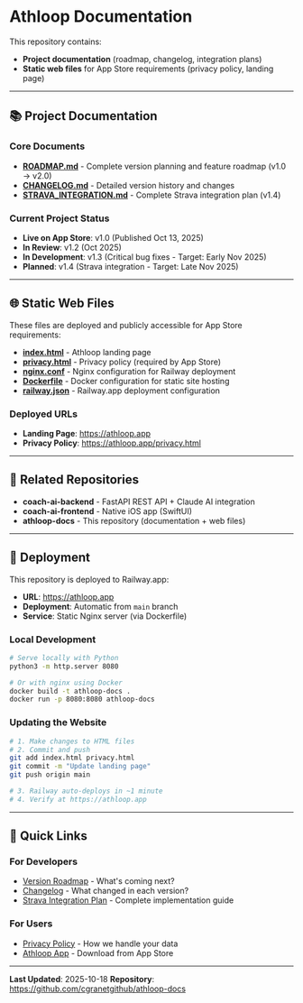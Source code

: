 # Athloop Documentation

This repository contains:
- **Project documentation** (roadmap, changelog, integration plans)
- **Static web files** for App Store requirements (privacy policy, landing page)

---

## 📚 Project Documentation

### Core Documents
- **[ROADMAP.md](ROADMAP.md)** - Complete version planning and feature roadmap (v1.0 → v2.0)
- **[CHANGELOG.md](CHANGELOG.md)** - Detailed version history and changes
- **[STRAVA_INTEGRATION.md](STRAVA_INTEGRATION.md)** - Complete Strava integration plan (v1.4)

### Current Project Status
- **Live on App Store**: v1.0 (Published Oct 13, 2025)
- **In Review**: v1.2 (Oct 2025)
- **In Development**: v1.3 (Critical bug fixes - Target: Early Nov 2025)
- **Planned**: v1.4 (Strava integration - Target: Late Nov 2025)

---

## 🌐 Static Web Files

These files are deployed and publicly accessible for App Store requirements:

- **[index.html](index.html)** - Athloop landing page
- **[privacy.html](privacy.html)** - Privacy policy (required by App Store)
- **[nginx.conf](nginx.conf)** - Nginx configuration for Railway deployment
- **[Dockerfile](Dockerfile)** - Docker configuration for static site hosting
- **[railway.json](railway.json)** - Railway.app deployment configuration

### Deployed URLs
- **Landing Page**: https://athloop.app
- **Privacy Policy**: https://athloop.app/privacy.html

---

## 🔗 Related Repositories

- **coach-ai-backend** - FastAPI REST API + Claude AI integration
- **coach-ai-frontend** - Native iOS app (SwiftUI)
- **athloop-docs** - This repository (documentation + web files)

---

## 🚀 Deployment

This repository is deployed to Railway.app:
- **URL**: https://athloop.app
- **Deployment**: Automatic from `main` branch
- **Service**: Static Nginx server (via Dockerfile)

### Local Development

```bash
# Serve locally with Python
python3 -m http.server 8080

# Or with nginx using Docker
docker build -t athloop-docs .
docker run -p 8080:8080 athloop-docs
```

### Updating the Website

```bash
# 1. Make changes to HTML files
# 2. Commit and push
git add index.html privacy.html
git commit -m "Update landing page"
git push origin main

# 3. Railway auto-deploys in ~1 minute
# 4. Verify at https://athloop.app
```

---

## 📖 Quick Links

### For Developers
- [Version Roadmap](ROADMAP.md) - What's coming next?
- [Changelog](CHANGELOG.md) - What changed in each version?
- [Strava Integration Plan](STRAVA_INTEGRATION.md) - Complete implementation guide

### For Users
- [Privacy Policy](https://athloop.app/privacy.html) - How we handle your data
- [Athloop App](https://athloop.app) - Download from App Store

---

**Last Updated**: 2025-10-18
**Repository**: https://github.com/cgranetgithub/athloop-docs
